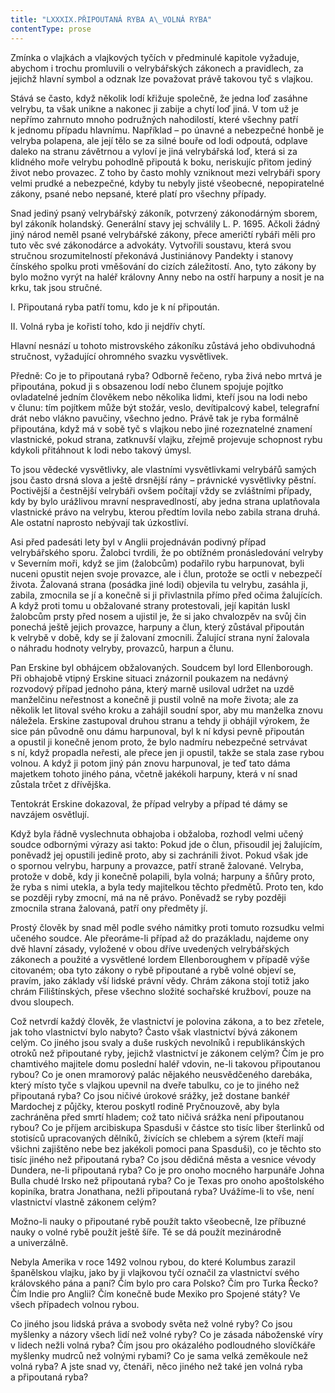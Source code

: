 ```yaml
---
title: "LXXXIX.PŘIPOUTANÁ RYBA A\_VOLNÁ RYBA"
contentType: prose
---
```


Zmínka o vlajkách a vlajkových tyčích v předminulé kapitole vyžaduje, abychom i trochu promluvili o velrybářských zákonech a pravidlech, za jejichž hlavní symbol a odznak lze považovat právě takovou tyč s vlajkou.

Stává se často, když několik lodí křižuje společně, že jedna loď zasáhne velrybu, ta však unikne a nakonec ji zabije a chytí loď jiná. V tom už je nepřímo zahrnuto mnoho podružných nahodilostí, které všechny patří k jednomu případu hlavnímu. Například – po únavné a nebezpečné honbě je velryba polapena, ale její tělo se za silné bouře od lodi odpoutá, odplave daleko na stranu závětrnou a vyloví je jiná velrybářská loď, která si za klidného moře velrybu pohodlně připoutá k boku, neriskujíc přitom jediný život nebo provazec. Z toho by často mohly vzniknout mezi velrybáři spory velmi prudké a nebezpečné, kdyby tu nebyly jisté všeobecné, nepopiratelné zákony, psané nebo nepsané, které platí pro všechny případy.

Snad jediný psaný velrybářský zákoník, potvrzený zákonodárným sborem, byl zákoník holandský. Generální stavy jej schválily L. P. 1695. Ačkoli žádný jiný národ neměl psané velrybářské zákony, přece američtí rybáři měli pro tuto věc své zákonodárce a advokáty. Vytvořili soustavu, která svou stručnou srozumitelností překonává Justiniánovy Pandekty i stanovy čínského spolku proti vměšování do cizích záležitostí. Ano, tyto zákony by bylo možno vyrýt na haléř královny Anny nebo na ostří harpuny a nosit je na krku, tak jsou stručné.

I. Připoutaná ryba patří tomu, kdo je k ní připoután.

II. Volná ryba je kořistí toho, kdo ji nejdřív chytí.

Hlavní nesnází u tohoto mistrovského zákoníku zůstává jeho obdivuhodná stručnost, vyžadující ohromného svazku vysvětlivek.

Předně: Co je to připoutaná ryba? Odborně řečeno, ryba živá nebo mrtvá je připoutána, pokud ji s obsazenou lodí nebo člunem spojuje pojítko ovladatelné jedním člověkem nebo několika lidmi, kteří jsou na lodi nebo v člunu: tím pojítkem může být stožár, veslo, devítipalcový kabel, telegrafní drát nebo vlákno pavučiny, všechno jedno. Právě tak je ryba formálně připoutána, když má v sobě tyč s vlajkou nebo jiné rozeznatelné znamení vlastnické, pokud strana, zatknuvší vlajku, zřejmě projevuje schopnost rybu kdykoli přitáhnout k lodi nebo takový úmysl.

To jsou vědecké vysvětlivky, ale vlastními vysvětlivkami velrybářů samých jsou často drsná slova a ještě drsnější rány – právnické vysvětlivky pěstní. Poctivější a čestnější velrybáři ovšem počítají vždy se zvláštními případy, kdy by bylo urážlivou mravní nespravedlností, aby jedna strana uplatňovala vlastnické právo na velrybu, kterou předtím lovila nebo zabila strana druhá. Ale ostatní naprosto nebývají tak úzkostliví.

Asi před padesáti lety byl v Anglii projednáván podivný případ velrybářského sporu. Žalobci tvrdili, že po obtížném pronásledování velryby v Severním moři, když se jim (žalobcům) podařilo rybu harpunovat, byli nuceni opustit nejen svoje provazce, ale i člun, protože se octli v nebezpečí života. Žalovaná strana (posádka jiné lodi) objevila tu velrybu, zasáhla ji, zabila, zmocnila se jí a konečně si ji přivlastnila přímo před očima žalujících. A když proti tomu u obžalované strany protestovali, její kapitán luskl žalobcům prsty před nosem a ujistil je, že si jako chvalozpěv na svůj čin ponechá ještě jejich provazce, harpuny a člun, který zůstával připoután k velrybě v době, kdy se jí žalovaní zmocnili. Žalující strana nyní žalovala o náhradu hodnoty velryby, provazců, harpun a člunu.

Pan Erskine byl obhájcem obžalovaných. Soudcem byl lord Ellenborough. Při obhajobě vtipný Erskine situaci znázornil poukazem na nedávný rozvodový případ jednoho pána, který marně usiloval udržet na uzdě manželčinu neřestnost a konečně ji pustil volně na moře života; ale za několik let litoval svého kroku a zahájil soudní spor, aby mu manželka znovu náležela. Erskine zastupoval druhou stranu a tehdy ji obhájil výrokem, že sice pán původně onu dámu harpunoval, byl k ní kdysi pevně připoután a opustil ji konečně jenom proto, že bylo nadmíru nebezpečné setrvávat s ní, když propadla neřesti, ale přece jen ji opustil, takže se stala zase rybou volnou. A když ji potom jiný pán znovu harpunoval, je teď tato dáma majetkem tohoto jiného pána, včetně jakékoli harpuny, která v ní snad zůstala trčet z dřívějška.

Tentokrát Erskine dokazoval, že případ velryby a případ té dámy se navzájem osvětlují.

Když byla řádně vyslechnuta obhajoba i obžaloba, rozhodl velmi učený soudce odbornými výrazy asi takto: Pokud jde o člun, přisoudil jej žalujícím, poněvadž jej opustili jedině proto, aby si zachránili život. Pokud však jde o spornou velrybu, harpuny a provazce, patří straně žalované. Velryba, protože v době, kdy ji konečně polapili, byla volná; harpuny a šňůry proto, že ryba s nimi utekla, a byla tedy majitelkou těchto předmětů. Proto ten, kdo se později ryby zmocní, má na ně právo. Poněvadž se ryby později zmocnila strana žalovaná, patří ony předměty jí.

Prostý člověk by snad měl podle svého námitky proti tomuto rozsudku velmi učeného soudce. Ale přeoráme-li případ až do prazákladu, najdeme ony dvě hlavní zásady, vyložené v obou dříve uvedených velrybářských zákonech a použité a vysvětlené lordem Ellenboroughem v případě výše citovaném; oba tyto zákony o rybě připoutané a rybě volné objeví se, pravím, jako základy vší lidské právní vědy. Chrám zákona stojí totiž jako chrám Filištínských, přese všechno složité sochařské kružboví, pouze na dvou sloupech.

Což netvrdí každý člověk, že vlastnictví je polovina zákona, a to bez zřetele, jak toho vlastnictví bylo nabyto? Často však vlastnictví bývá zákonem celým. Co jiného jsou svaly a duše ruských nevolníků i republikánských otroků než připoutané ryby, jejichž vlastnictví je zákonem celým? Čím je pro chamtivého majitele domu poslední haléř vdovin, ne-li takovou připoutanou rybou? Co je onen mramorový palác nějakého neusvědčeného darebáka, který místo tyče s vlajkou upevnil na dveře tabulku, co je to jiného než připoutaná ryba? Co jsou ničivé úrokové srážky, jež dostane bankéř Mardochej z půjčky, kterou poskytl rodině Pryčnouzově, aby byla zachráněna před smrtí hladem; což tato ničivá srážka není připoutanou rybou? Co je příjem arcibiskupa Spasduši v částce sto tisíc liber šterlinků od stotisíců upracovaných dělníků, živících se chlebem a sýrem (kteří mají všichni zajištěno nebe bez jakékoli pomoci pana Spasduši), co je těchto sto tisíc jiného než připoutaná ryba? Co jsou dědičná města a vesnice vévody Dundera, ne-li připoutaná ryba? Co je pro onoho mocného harpunáře Johna Bulla chudé Irsko než připoutaná ryba? Co je Texas pro onoho apoštolského kopiníka, bratra Jonathana, nežli připoutaná ryba? Uvážíme-li to vše, není vlastnictví vlastně zákonem celým?

Možno-li nauky o připoutané rybě použít takto všeobecně, lze příbuzné nauky o volné rybě použít ještě šíře. Té se dá použít mezinárodně a univerzálně.

Nebyla Amerika v roce 1492 volnou rybou, do které Kolumbus zarazil španělskou vlajku, jako by ji vlajkovou tyčí označil za vlastnictví svého královského pána a paní? Čím bylo pro cara Polsko? Čím pro Turka Řecko? Čím Indie pro Anglii? Čím konečně bude Mexiko pro Spojené státy? Ve všech případech volnou rybou.

Co jiného jsou lidská práva a svobody světa než volné ryby? Co jsou myšlenky a názory všech lidí než volné ryby? Co je zásada náboženské víry v lidech nežli volná ryba? Čím jsou pro okázalého podloudného slovíčkáře myšlenky mudrců než volnými rybami? Co je sama velká zeměkoule než volná ryba? A jste snad vy, čtenáři, něco jiného než také jen volná ryba a připoutaná ryba?
